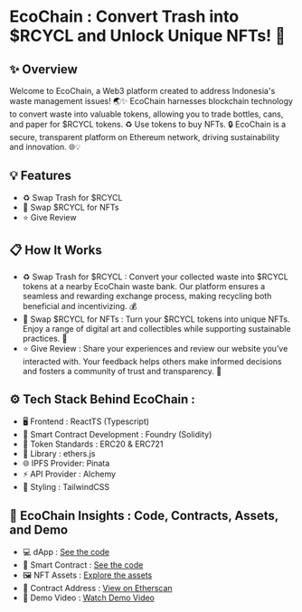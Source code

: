 # EcoChain : Convert Trash into $RCYCL and Unlock Unique NFTs! 🚀
## ✨ Overview
Welcome to EcoChain, a Web3 platform created to address Indonesia's waste management issues! 🌏✨ EcoChain harnesses blockchain technology to convert waste into valuable tokens, allowing you to trade bottles, cans, and paper for $RCYCL tokens. ♻️ Use tokens to buy NFTs. 🔒 EcoChain is a secure, transparent platform on Ethereum network, driving sustainability and innovation. 🌐💡

## 💡 Features
- ♻️ Swap Trash for $RCYCL
- 🎨 Swap $RCYCL for NFTs
- ⭐ Give Review

## 📋 How It Works
- ♻️ Swap Trash for $RCYCL : Convert your collected waste into $RCYCL tokens at a nearby EcoChain waste bank. Our platform ensures a seamless and rewarding exchange process, making recycling both beneficial and incentivizing. 💰
- 🎨 Swap $RCYCL for NFTs : Turn your $RCYCL tokens into unique NFTs. Enjoy a range of digital art and collectibles while supporting sustainable practices. 🎨
- ⭐ Give Review : Share your experiences and review our website you’ve interacted with. Your feedback helps others make informed decisions and fosters a community of trust and transparency. 🌟

## ⚙️ Tech Stack Behind EcoChain : 
- 🖥️ Frontend : ReactTS (Typescript)
- 🔧 Smart Contract Development : Foundry (Solidity)
- 📜 Token Standards : ERC20 & ERC721
- 🔗 Library : ethers.js
- 🌐 IPFS Provider: Pinata
- ⚡ API Provider : Alchemy
- 🎨 Styling : TailwindCSS

## 🚀 EcoChain Insights : Code, Contracts, Assets, and Demo 
- 💻 dApp : [See the code](https://github.com/yebology/ecochain-dapp.git)
- 🔧 Smart Contract :  [See the code](https://github.com/yebology/ecochain-smartcontract.git)
- 🖼️ NFT Assets : [Explore the assets](https://github.com/yebology/ecochain-nft.git)
- 📜 Contract Address : [View on Etherscan](https://sepolia.etherscan.io/address/0x5fB226F427B929549778aa49dAF4C96a9Fc31814)
- 🎥 Demo Video : [Watch Demo Video](https://drive.google.com/file/d/1n_A3hw-s1J-mS1SUdm---U8sDX_hQHfF/view?usp=sharing)
